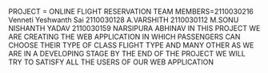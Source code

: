 PROJECT = ONLINE FLIGHT RESERVATION
TEAM MEMBERS=2110030216 Venneti Yeshwanth Sai
2110030128  A.VARSHITH
2110030112 M.SONU NISHANTH YADAV
2110030159 NARSIPURA ABHINAV
IN THIS PROJECT WE  ARE CREATING THE WEB APPLICATION IN WHICH PASSENGERS CAN CHOOSE THEIR TYPE OF CLASS FLIGHT TYPE AND MANY OTHER AS WE ARE IN A DEVELOPING STAGE BY THE END OF THE PROJECT WE WILL TRY TO SATISFY ALL THE USERS OF OUR WEB APPLICATION
